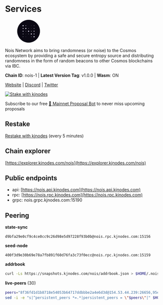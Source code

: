 # Services

<figure><img src="https://raw.githubusercontent.com/kj89/cosmos-images/main/logos/nois.png" alt=""><figcaption></figcaption></figure>

Nois Network aims to bring randomness (or noise)  to the Cosmos ecosystem by providing a safe and  secure entropy source and distributing randomness  in the form of random beacons to other Cosmos blockchains via IBC.

**Chain ID**: nois-1 | **Latest Version Tag**: v1.0.0 | **Wasm**: ON

[Website](https://nois.network) | [Discord](https://discord.gg/dHdpwtEb6F) | [Twitter](https://twitter.com/NoisRNG)

[![Stake with kjnodes](https://i.ibb.co/cr44Q8j/button-stake-with-kjnodes.png)](https://restake.app/nois/noisvaloper1fe7ju873fkknmfrmytaft93y5rlf0xcrqtp39k)

Subscribe to our free [🤖 Mainnet Proposal Bot](https://t.me/kjnodes_proposal_bot) to never miss upcoming proposals

## Restake

[Restake with kjnodes](https://restake.app/nois/noisvaloper1fe7ju873fkknmfrmytaft93y5rlf0xcrqtp39k) (every 5 minutes)
## Chain explorer
[https://explorer.kjnodes.com/nois](https://explorer.kjnodes.com/nois)

## Public endpoints

* api: [https://nois.api.kjnodes.com](https://nois.api.kjnodes.com)
* rpc: [https://nois.rpc.kjnodes.com](https://nois.rpc.kjnodes.com)
* grpc: nois.grpc.kjnodes.com:15190

## Peering

**state-sync**

```text
d9bfa29e0cf9c4ce0cc9c26d98e5d97228f93b0b@nois.rpc.kjnodes.com:15156
```

**seed-node**

```text
400f3d9e30b69e78a7fb891f60d76fa3c73f0ecc@nois.rpc.kjnodes.com:15159
```

**addrbook**
```bash
curl -Ls https://snapshots.kjnodes.com/nois/addrbook.json > $HOME/.noisd/config/addrbook.json
```

**live-peers** (30)
```bash
peers="8f36fd1d1b8718e54053b64717ddbbbe2a4e6d3d@154.53.44.239:26656,95eeb1ac374e4144b05b36f6c5986472e7ef698f@135.181.209.51:26786,df1999196dd4916e4a78ecd9d647fb836c65aee0@46.17.250.108:60656,1eef6409922688e5bf6f00891537552b9ba5540f@135.181.119.59:51656,e541e3a182bcb8d8da8cea17716d12f0b730a0a6@144.76.40.53:17356,533bff9f712beefd9e17066f1c71414fc70335e6@213.202.208.101:26656,dd7607ce23081b71310137221ebe4610c3114bea@57.128.20.163:17356,acf21becb9397db3dc7ad29cd11993c8869d0ad3@65.21.52.246:26656,922d90c7ef1840c984fcfa387a491c8d3c4481dc@65.108.141.109:55656,9d21af60ad2568ffcb55a0bd0eb03b6cfa2644c5@49.12.120.113:26656,2e1d9305a5be27fc708ea7bc2fade939be1259e6@65.108.82.62:51656,ebc272824924ea1a27ea3183dd0b9ba713494f83@195.3.220.136:27286,563162895c3152ba7c46b115cd79f5d75017e9dc@65.108.138.80:17356,1893178693fc4e376f8c093ae30e44e27619f79c@198.244.213.94:25156,c98c58a8cd821f8814bb995d30299e76abb485aa@142.132.194.157:26456,8ec2fee6c37c07cc5af57ec870015a0191d4707d@65.108.65.36:51656,b26e5ac4afbadf96ad31ee3aeb5e6557f2894037@65.108.199.222:30656,c86b0c3ffb4fa65b188ac68d2872a9d91559bce1@65.21.55.133:26656,6eb54f48d03c2da8ab354c99ba25c80ccdeb5127@37.27.0.53:26656,c695f41458b08fe87729beffa513f1c38d20d1db@193.70.33.64:17356,ae02b0a36568a1f2be71bd98840aae333d1e3147@51.159.195.168:46656,763f4cd38f0685616b6657d9a34c1cdbf01ca90c@212.23.222.109:26456,483678c263d8ceb45b11e450628928d05c641187@194.163.167.138:60656,83e530ade685efa61579eccd9f990462cd0ff36e@5.189.157.124:21656,f03752476d5f328b26960e20b6101a68c3c9cd6d@65.109.112.170:27656,0cf59ab91e4a96d6e5427d903644edd18d9421d1@142.132.248.138:26786,0ede37f273933f5f9d6644f68e51128c6332c431@65.108.11.234:26656,34ad29a8a93053aeb6d8c27d8d20bd7131d6b524@178.63.8.245:60656,2b584d00e598766c5fd2b8e80513fef1e2cf5393@192.95.30.128:26656,d9bfa29e0cf9c4ce0cc9c26d98e5d97228f93b0b@65.109.88.38:51656"
sed -i -e "s|^persistent_peers *=.*|persistent_peers = \"$peers\"|" $HOME/.noisd/config/config.toml
```
